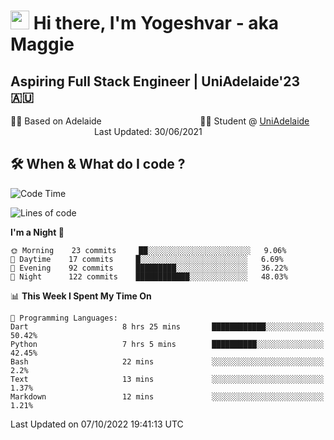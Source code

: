 <h1><img src="https://emojis.slackmojis.com/emojis/images/1531849430/4246/blob-sunglasses.gif?1531849430" width="30"/> Hi there, I'm Yogeshvar - aka Maggie</h1>

## Aspiring Full Stack Engineer | UniAdelaide'23 🇦🇺  
🏂🏻  Based on Adelaide &nbsp;&nbsp;&nbsp;&nbsp;&nbsp;&nbsp;&nbsp;&nbsp;&nbsp;&nbsp;&nbsp;&nbsp;&nbsp;&nbsp;&nbsp;&nbsp;&nbsp;&nbsp;&nbsp;&nbsp;&nbsp;&nbsp;&nbsp;&nbsp;&nbsp;&nbsp;&nbsp;&nbsp;&nbsp;&nbsp;&nbsp;&nbsp;&nbsp;&nbsp;&nbsp;&nbsp;&nbsp;&nbsp;&nbsp;👨‍💻 Student @ [UniAdelaide](https://www.adelaide.edu.au)   &nbsp;&nbsp;&nbsp;&nbsp;&nbsp;&nbsp;&nbsp;&nbsp;&nbsp;&nbsp;&nbsp;&nbsp;&nbsp;&nbsp;&nbsp;&nbsp;&nbsp;&nbsp;&nbsp;&nbsp;&nbsp;&nbsp;&nbsp;&nbsp;&nbsp;&nbsp;&nbsp;&nbsp;&nbsp;&nbsp;&nbsp;&nbsp; &nbsp;Last Updated: 30/06/2021

## 🛠 When & What do I code ?  

<!--START_SECTION:waka-->
![Code Time](http://img.shields.io/badge/Code%20Time-1%2C819%20hrs%2015%20mins-blue)

![Lines of code](https://img.shields.io/badge/From%20Hello%20World%20I%27ve%20Written-2%20Million%20lines%20of%20code-blue)

**I'm a Night 🦉** 

```text
🌞 Morning    23 commits     ██░░░░░░░░░░░░░░░░░░░░░░░   9.06% 
🌆 Daytime    17 commits     █░░░░░░░░░░░░░░░░░░░░░░░░   6.69% 
🌃 Evening    92 commits     █████████░░░░░░░░░░░░░░░░   36.22% 
🌙 Night      122 commits    ████████████░░░░░░░░░░░░░   48.03%

```


📊 **This Week I Spent My Time On** 

```text
💬 Programming Languages: 
Dart                     8 hrs 25 mins       ████████████░░░░░░░░░░░░░   50.42% 
Python                   7 hrs 5 mins        ██████████░░░░░░░░░░░░░░░   42.45% 
Bash                     22 mins             ░░░░░░░░░░░░░░░░░░░░░░░░░   2.2% 
Text                     13 mins             ░░░░░░░░░░░░░░░░░░░░░░░░░   1.37% 
Markdown                 12 mins             ░░░░░░░░░░░░░░░░░░░░░░░░░   1.21%

```


 Last Updated on 07/10/2022 19:41:13 UTC
<!--END_SECTION:waka-->
